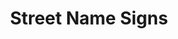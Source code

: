 ---
pid: ch601
title: Street Name Signs
location_transcription: Everywhere
coordinates: "[-75.163294851444, 39.953020407546]"
zipcode: '19107'
gen_neighborhood: Center City
neighborhood: Washington Square West,Avenue of The Arts,Midtown Village,Chinatown
outside_phl: 
age: '61'
age_range: 60-69
instagram: 
image_file_name: ch_601.jpg
proposal_transcription: |-
  Please could we have an explanation of who, where, and what the streets are name after and why?

  And yes, it's a lot more fun if you actually put the information up on the streets, and not just list on a website.
topic: History
topic_summary: '0'
type: Street
keywords_other: streets, signs
credit: 
image_labels: 
twitter: 
facebook: 
permalink: "/monuments/ch601/"
layout: item-page
---